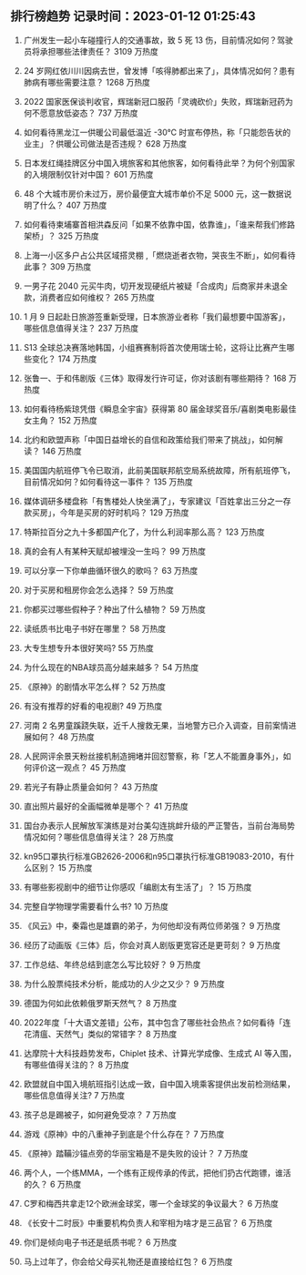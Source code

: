
## 排行榜趋势 记录时间：2023-01-12 01:25:43
  
  1. 广州发生一起小车碰撞行人的交通事故，致 5 死 13 伤，目前情况如何？驾驶员将承担哪些法律责任？ 3109 万热度
    
  2. 24 岁网红依川川因病去世，曾发博「咳得肺都出来了」，具体情况如何？患有肺病有哪些需要注意？ 1268 万热度
    
  3. 2022 国家医保谈判收官，辉瑞新冠口服药「灵魂砍价」失败，辉瑞新冠药为何不愿意放低姿态？ 737 万热度
    
  4. 如何看待黑龙江一供暖公司最低温近 -30℃ 时宣布停热，称「只能怨告状的业主」？供暖公司做法是否违规？ 628 万热度
    
  5. 日本发红绳挂牌区分中国入境旅客和其他旅客，如何看待此举？为何个别国家的入境限制仅针对中国？ 601 万热度
    
  6. 48 个大城市房价未过万，房价最便宜大城市单价不足 5000 元，这一数据说明了什么？ 407 万热度
    
  7. 如何看待柬埔寨首相洪森反问「如果不依靠中国，依靠谁」，「谁来帮我们修路架桥」？ 325 万热度
    
  8. 上海一小区多户占公共区域搭灵棚 ,「燃烧逝者衣物，哭丧生不断」，如何看待此事？ 309 万热度
    
  9. 一男子花 2040 元买牛肉，切开发现硬纸片被疑「合成肉」后商家并未退全款，消费者应如何维权？ 265 万热度
    
  10. 1 月 9 日起赴日旅游签重新受理，日本旅游业者称「我们最想要中国游客」，哪些信息值得关注？ 237 万热度
    
  11. S13 全球总决赛落地韩国，小组赛赛制将首次使用瑞士轮，这将让比赛产生哪些变化？ 174 万热度
    
  12. 张鲁一、于和伟剧版《三体》取得发行许可证，你对该剧有哪些期待？ 168 万热度
    
  13. 如何看待杨紫琼凭借《瞬息全宇宙》获得第 80 届金球奖音乐/喜剧类电影最佳女主角？ 152 万热度
    
  14. 北约和欧盟声称「中国日益增长的自信和政策给我们带来了挑战」，如何解读？ 146 万热度
    
  15. 美国国内航班停飞令已取消，此前美国联邦航空局系统故障，所有航班停飞，目前情况如何？如何看待这一事件？ 135 万热度
    
  16. 媒体调研多楼盘称「有售楼处人快坐满了」，专家建议「百姓拿出三分之一存款买房」，今年是买房的好时机吗？ 129 万热度
    
  17. 特斯拉百分之九十多都国产化了，为什么利润率那么高？ 123 万热度
    
  18. 真的会有人有某种天赋却被埋没一生吗？ 99 万热度
    
  19. 可以分享一下你单曲循环很久的歌吗？ 63 万热度
    
  20. 对于买房和租房你会怎么选择？ 59 万热度
    
  21. 你都买过哪些假种子？种出了什么植物？ 59 万热度
    
  22. 读纸质书比电子书好在哪里？ 58 万热度
    
  23. 大专生想专升本很好笑吗? 55 万热度
    
  24. 为什么现在的NBA球员高分越来越多？ 54 万热度
    
  25. 《原神》的剧情水平怎么样？ 52 万热度
    
  26. 有没有推荐的好看的电视剧? 49 万热度
    
  27. 河南 2 名男童蹊跷失联，近千人搜救无果，当地警方已介入调查，目前案情进展如何？ 48 万热度
    
  28. 人民网评余景天粉丝接机制造拥堵并回怼警察，称「艺人不能置身事外」，如何评价这一观点？ 45 万热度
    
  29. 若光子有静止质量会如何？ 43 万热度
    
  30. 直出照片最好的全画幅微单是哪个？ 41 万热度
    
  31. 国台办表示人民解放军演练是对台美勾连挑衅升级的严正警告，当前台海局势情况如何？哪些信息值得关注？ 28 万热度
    
  32. kn95口罩执行标准GB2626-2006和n95口罩执行标准GB19083-2010，有什么区别？ 15 万热度
    
  33. 有哪些影视剧中的细节让你感叹「编剧太有生活了」？ 15 万热度
    
  34. 完整自学物理学需要看什么书? 10 万热度
    
  35. 《风云》中，秦霜也是雄霸的弟子，为何他却没有两位师弟强？ 9 万热度
    
  36. 经历了动画版《三体》后，你会对真人剧版更宽容还是更苛刻？ 9 万热度
    
  37. 工作总结、年终总结到底怎么写比较好？ 9 万热度
    
  38. 为什么股票纯技术分析，能成功的人少之又少？ 9 万热度
    
  39. 德国为何如此依赖俄罗斯天然气？ 8 万热度
    
  40. 2022年度「十大语文差错」公布，其中包含了哪些社会热点？如何看待「连花清瘟、天然气」类似的常错字？ 8 万热度
    
  41. 达摩院十大科技趋势发布，Chiplet 技术、计算光学成像、生成式 AI 等入围，有哪些值得关注的？ 8 万热度
    
  42. 欧盟就自中国入境航班指引达成一致，自中国入境乘客提供出发前检测结果，哪些信息值得关注? 7 万热度
    
  43. 孩子总是踢被子，如何避免受凉？ 7 万热度
    
  44. 游戏《原神》中的八重神子到底是个什么存在？ 7 万热度
    
  45. 《原神》踏鞴沙锚点旁的华丽宝箱是不是失败的设计？ 7 万热度
    
  46. 两个人，一个练MMA，一个练有正规传承的传武，把他们扔古代跑镖，谁活的久？ 6 万热度
    
  47. C罗和梅西共拿走12个欧洲金球奖，哪一个金球奖的争议最大？ 6 万热度
    
  48. 《长安十二时辰》中重要机构负责人和宰相为啥才是三品官？ 6 万热度
    
  49. 你们是倾向电子书还是纸质书呢？ 6 万热度
    
  50. 马上过年了，你会给父母买礼物还是直接给红包？ 6 万热度
    